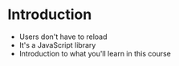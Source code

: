 # Introduction
- Users don't have to reload
- It's a JavaScript library
- Introduction to what you'll learn in this course